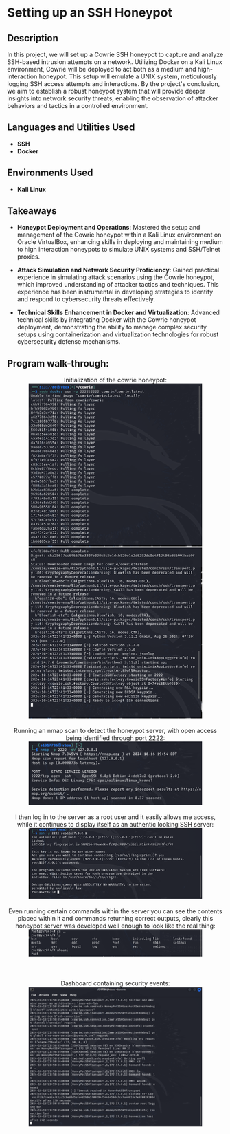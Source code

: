 <h1>Setting up an SSH Honeypot</h1>


<h2>Description</h2>
In this project, we will set up a Cowrie SSH honeypot to capture and analyze SSH-based intrusion attempts on a network. Utilizing Docker on a Kali Linux environment, Cowrie will be deployed to act both as a medium and high-interaction honeypot. This setup will emulate a UNIX system, meticulously logging SSH access attempts and interactions. By the project's conclusion, we aim to establish a robust honeypot system that will provide deeper insights into network security threats, enabling the observation of attacker behaviors and tactics in a controlled environment.<br />


<h2>Languages and Utilities Used</h2>


- <b>SSH</b>
- <b>Docker</b>

<h2>Environments Used </h2>

- <b>Kali Linux</b> 

<h2>Takeaways</h2>

- <b>Honeypot Deployment and Operations</b>: Mastered the setup and management of the Cowrie honeypot within a Kali Linux environment on Oracle VirtualBox, enhancing skills in deploying and maintaining medium to high interaction honeypots to simulate UNIX systems and SSH/Telnet proxies.


- <b>Attack Simulation and Network Security Proficiency</b>: Gained practical experience in simulating attack scenarios using the Cowrie honeypot, which improved understanding of attacker tactics and techniques. This experience has been instrumental in developing strategies to identify and respond to cybersecurity threats effectively.

- <b>Technical Skills Enhancement in Docker and Virtualization</b>: Advanced technical skills by integrating Docker with the Cowrie honeypot deployment, demonstrating the ability to manage complex security setups using containerization and virtualization technologies for robust cybersecurity defense mechanisms.


<h2>Program walk-through:</h2>

<p align="center">
Initialization of the cowrie honeypot: <br/>
<img src="honeypot initialization 1.PNG" height="80%" width="80%" alt="Disk Sanitization Steps"/>
<img src="honeypot initialization 2.PNG" height="80%" width="80%" alt="Disk Sanitization Steps"/>
<br />
<br />
Running an nmap scan to detect the honeypot server, with open access being identified through port 2222:  <br/>
<img src="nmap test scan.PNG" height="80%" width="80%" alt="Disk Sanitization Steps"/>
<br />
<br />
I then log in to the server as a root user and it easily allows me access, while it continues to display itself as an authentic looking SSH server: <br/>
<img src="access into ssh server.PNG" height="80%" width="80%" alt="Disk Sanitization Steps"/>
<br />
<br />
Even running certain commands within the server you can see the contents placed within it and commands returning correct outputs, clearly this honeypot server was developed well enough to look like the real thing: <br/>
<img src="fake server contents.PNG" height="80%" width="80%" alt="Disk Sanitization Steps"/>
<br />
<br />

<br />
<br />
Dashboard containing security events:  <br/>
<img src="honeypot log.PNG" height="80%" width="80%" alt="Disk Sanitization Steps"/>
<br />
<br />



</p>

<!--
 ```diff
- text in red
+ text in green
! text in orange
# text in gray
@@ text in purple (and bold)@@
```
--!>
